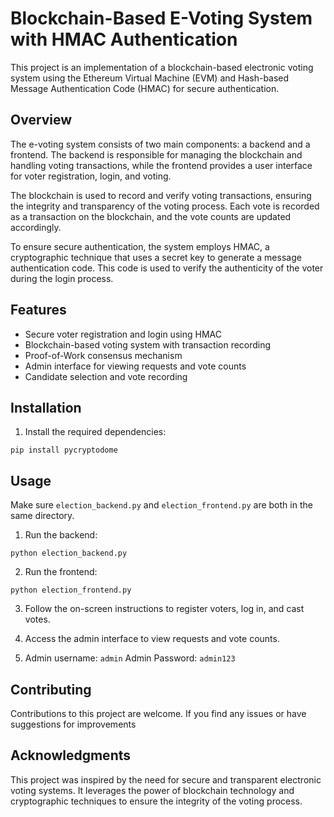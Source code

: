 # Blockchain-Based E-Voting System with HMAC Authentication

This project is an implementation of a blockchain-based electronic voting system using the Ethereum Virtual Machine (EVM) and Hash-based Message Authentication Code (HMAC) for secure authentication.

## Overview

The e-voting system consists of two main components: a backend and a frontend. The backend is responsible for managing the blockchain and handling voting transactions, while the frontend provides a user interface for voter registration, login, and voting.

The blockchain is used to record and verify voting transactions, ensuring the integrity and transparency of the voting process. Each vote is recorded as a transaction on the blockchain, and the vote counts are updated accordingly.

To ensure secure authentication, the system employs HMAC, a cryptographic technique that uses a secret key to generate a message authentication code. This code is used to verify the authenticity of the voter during the login process.

## Features

- Secure voter registration and login using HMAC
- Blockchain-based voting system with transaction recording
- Proof-of-Work consensus mechanism
- Admin interface for viewing requests and vote counts
- Candidate selection and vote recording

## Installation

1. Install the required dependencies:

`pip install pycryptodome`

## Usage

Make sure `election_backend.py` and `election_frontend.py` are both in the same directory.

1. Run the backend:

`python election_backend.py`

2. Run the frontend:

`python election_frontend.py`

3. Follow the on-screen instructions to register voters, log in, and cast votes.

4. Access the admin interface to view requests and vote counts.

5. Admin username: `admin`
   Admin Password: `admin123`

## Contributing

Contributions to this project are welcome. If you find any issues or have suggestions for improvements

## Acknowledgments

This project was inspired by the need for secure and transparent electronic voting systems. It leverages the power of blockchain technology and cryptographic techniques to ensure the integrity of the voting process.
